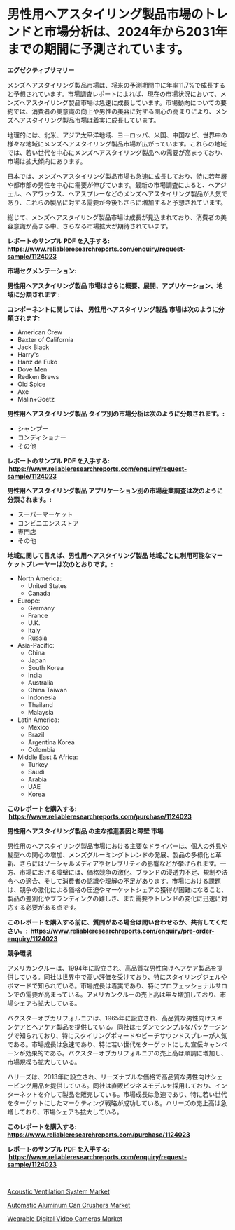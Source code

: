 <p><h1>男性用ヘアスタイリング製品市場のトレンドと市場分析は、2024年から2031年までの期間に予測されています。</h1></p><p><strong>エグゼクティブサマリー</strong></p>
<p><p>メンズヘアスタイリング製品市場は、将来の予測期間中に年率11.7%で成長すると予想されています。市場調査レポートによれば、現在の市場状況において、メンズヘアスタイリング製品市場は急速に成長しています。市場動向についての要約では、消費者の美意識の向上や男性の美容に対する関心の高まりにより、メンズヘアスタイリング製品市場は着実に成長しています。</p><p>地理的には、北米、アジア太平洋地域、ヨーロッパ、米国、中国など、世界中の様々な地域にメンズヘアスタイリング製品市場が広がっています。これらの地域では、若い世代を中心にメンズヘアスタイリング製品への需要が高まっており、市場は拡大傾向にあります。</p><p>日本では、メンズヘアスタイリング製品市場も急速に成長しており、特に若年層や都市部の男性を中心に需要が伸びています。最新の市場調査によると、ヘアジェル、ヘアワックス、ヘアスプレーなどのメンズヘアスタイリング製品が人気であり、これらの製品に対する需要が今後もさらに増加すると予想されています。</p><p>総じて、メンズヘアスタイリング製品市場は成長が見込まれており、消費者の美容意識が高まる中、さらなる市場拡大が期待されています。</p></p>
<p><strong>レポートのサンプル PDF を入手する: <a href="https://www.reliableresearchreports.com/enquiry/request-sample/1124023">https://www.reliableresearchreports.com/enquiry/request-sample/1124023</a></strong></p>
<p><strong>市場セグメンテーション:</strong></p>
<p><strong> 男性用ヘアスタイリング製品 市場はさらに概要、展開、アプリケーション、地域に分類されます :</strong></p>
<p><strong>コンポーネントに関しては、 男性用ヘアスタイリング製品 市場は次のように分類されます: &nbsp;</strong></p>
<p><ul><li>American Crew</li><li>Baxter of California</li><li>Jack Black</li><li>Harry's</li><li>Hanz de Fuko</li><li>Dove Men</li><li>Redken Brews</li><li>Old Spice</li><li>Axe</li><li>Malin+Goetz</li></ul></p>
<p><strong> 男性用ヘアスタイリング製品 タイプ別の市場分析は次のように分類されます。:</strong></p>
<p><ul><li>シャンプー</li><li>コンディショナー</li><li>その他</li></ul></p>
<p><strong>レポートのサンプル PDF を入手する: &nbsp;<a href="https://www.reliableresearchreports.com/enquiry/request-sample/1124023">https://www.reliableresearchreports.com/enquiry/request-sample/1124023</a></strong></p>
<p><strong> 男性用ヘアスタイリング製品 アプリケーション別の市場産業調査は次のように分類されます。:</strong></p>
<p><ul><li>スーパーマーケット</li><li>コンビニエンスストア</li><li>専門店</li><li>その他</li></ul></p>
<p><strong>地域に関して言えば、男性用ヘアスタイリング製品 地域ごとに利用可能なマーケットプレーヤーは次のとおりです。:</strong></p>
<p><ul>
    <li>
        North America:
        <ul>
            <li>United States</li>
            <li>Canada</li>
        </ul>
    </li>
    <li>
        Europe:
        <ul>
            <li>Germany</li>
            <li>France</li>
            <li>U.K.</li>
            <li>Italy</li>
            <li>Russia</li>
        </ul>
    </li>
    <li>
        Asia-Pacific:
        <ul>
            <li>China</li>
            <li>Japan</li>
            <li>South Korea</li>
            <li>India</li>
            <li>Australia</li>
            <li>China Taiwan</li>
            <li>Indonesia</li>
            <li>Thailand</li>
            <li>Malaysia</li>
        </ul>
    </li>
    <li>
        Latin America:
        <ul>
            <li>Mexico</li>
            <li>Brazil</li>
            <li>Argentina Korea</li>
            <li>Colombia</li>
        </ul>
    </li>
    <li>
        Middle East & Africa:
        <ul>
            <li>Turkey</li>
            <li>Saudi</li>
            <li>Arabia</li>
            <li>UAE</li>
            <li>Korea</li>
        </ul>
    </li>
    </ul></p>
<p><strong>このレポートを購入する: &nbsp;<a href="https://www.reliableresearchreports.com/purchase/1124023">https://www.reliableresearchreports.com/purchase/1124023</a></strong></p>
<p><strong>男性用ヘアスタイリング製品 の主な推進要因と障壁 市場</strong></p>
<p><p>男性用のヘアスタイリング製品市場における主要なドライバーは、個人の外見や髪型への関心の増加、メンズグルーミングトレンドの発展、製品の多様化と革新、さらにはソーシャルメディアやセレブリティの影響などが挙げられます。一方、市場における障壁には、価格競争の激化、ブランドの浸透力不足、規制や法令への適合、そして消費者の認識や理解の不足があります。市場における課題は、競争の激化による価格の圧迫やマーケットシェアの獲得が困難になること、製品の差別化やブランディングの難しさ、また需要やトレンドの変化に迅速に対応する必要がある点です。</p></p>
<p><strong>このレポートを購入する前に、質問がある場合は問い合わせるか、共有してください。:&nbsp; <a href="https://www.reliableresearchreports.com/enquiry/pre-order-enquiry/1124023">https://www.reliableresearchreports.com/enquiry/pre-order-enquiry/1124023</a></strong></p>
<p><strong>競争環境</strong></p>
<p><p>アメリカンクルーは、1994年に設立され、高品質な男性向けヘアケア製品を提供している。同社は世界中で高い評価を受けており、特にスタイリングジェルやポマードで知られている。市場成長は着実であり、特にプロフェッショナルサロンでの需要が高まっている。アメリカンクルーの売上高は年々増加しており、市場シェアも拡大している。</p><p>バクスターオブカリフォルニアは、1965年に設立され、高品質な男性向けスキンケアとヘアケア製品を提供している。同社はモダンでシンプルなパッケージングで知られており、特にスタイリングポマードやビーチサウンドスプレーが人気である。市場成長は急速であり、特に若い世代をターゲットにした宣伝キャンペーンが効果的である。バクスターオブカリフォルニアの売上高は順調に増加し、市場規模も拡大している。</p><p>ハリーズは、2013年に設立され、リーズナブルな価格で高品質な男性向けシェービング用品を提供している。同社は直販ビジネスモデルを採用しており、インターネットを介して製品を販売している。市場成長は急速であり、特に若い世代をターゲットにしたマーケティング戦略が成功している。ハリーズの売上高は急増しており、市場シェアも拡大している。</p></p>
<p><strong>このレポートを購入する: &nbsp; <a href="https://www.reliableresearchreports.com/purchase/1124023">https://www.reliableresearchreports.com/purchase/1124023</a></strong></p>
<p><strong>レポートのサンプル PDF を入手する: &nbsp;<a href="https://www.reliableresearchreports.com/enquiry/request-sample/1124023">https://www.reliableresearchreports.com/enquiry/request-sample/1124023</a></strong><strong></strong></p>
<p>&nbsp;</p>
<p><p><a href="https://view.publitas.com/reportprime-1/acoustic-ventilation-system-market-provides-a-comprehensive-analysis-including-a-macro-overview-of-the-market-as-well-as-micro-details-such-as-market-size-and-competitive-landscape/">Acoustic Ventilation System Market</a></p><p><a href="https://view.publitas.com/reportprime-1/automatic-aluminum-can-crushers-market-research-report-provides-thorough-industry-overview-which-offers-an-in-depth-analysis-of-product-trends-and-new-market-divisions/">Automatic Aluminum Can Crushers Market</a></p><p><a href="https://view.publitas.com/reportprime-1/wearable-digital-video-cameras-market-dynamics-2023-2030-also-about-its-market-trends-projections-and-opportunities/">Wearable Digital Video Cameras Market</a></p></p>